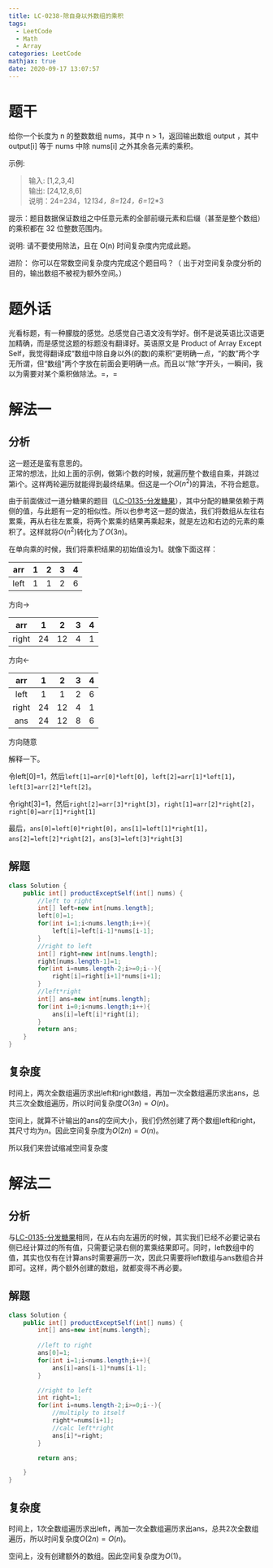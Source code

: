 ```yaml
---
title: LC-0238-除自身以外数组的乘积
tags:
  - LeetCode
  - Math
  - Array
categories: LeetCode
mathjax: true
date: 2020-09-17 13:07:57
---
```



# 题干
给你一个长度为 n 的整数数组 nums，其中 n > 1，返回输出数组 output ，其中 output[i] 等于 nums 中除 nums[i] 之外其余各元素的乘积。
<!--more-->

示例:

> 输入: [1,2,3,4]  
> 输出: [24,12,8,6]  
> 说明：24=2*3*4，12*1*3*4，8=1*2*4，6=1*2*3

提示：题目数据保证数组之中任意元素的全部前缀元素和后缀（甚至是整个数组）的乘积都在 32 位整数范围内。

说明: 请不要使用除法，且在 O(n) 时间复杂度内完成此题。

进阶：
你可以在常数空间复杂度内完成这个题目吗？（ 出于对空间复杂度分析的目的，输出数组不被视为额外空间。）

# 题外话
光看标题，有一种朦胧的感觉。总感觉自己语文没有学好。倒不是说英语比汉语更加精确，而是感觉这题的标题没有翻译好。英语原文是 Product of Array Except Self，我觉得翻译成“数组中除自身以外(的数)的乘积”更明确一点，“的数”两个字无所谓，但“数组”两个字放在前面会更明确一点。而且以“除”字开头，一瞬间，我以为需要对某个乘积做除法。=，=

# 解法一
## 分析
这一题还是蛮有意思的。  
正常的想法，比如上面的示例，做第i个数的时候，就遍历整个数组自乘，并跳过第i个。这样两轮遍历就能得到最终结果。但这是一个$O(n^2)$的算法，不符合题意。  

由于前面做过一道分糖果的题目（[LC-0135-分发糖果](2020/09/16/LC-0135-Candy/)），其中分配的糖果依赖于两侧的值，与此题有一定的相似性。所以也参考这一题的做法，我们将数组从左往右累乘，再从右往左累乘，将两个累乘的结果再乘起来，就是左边和右边的元素的乘积了。这样就将$O(n^2)$转化为了$O(3n)$。  

在单向乘的时候，我们将乘积结果的初始值设为1。就像下面这样：

|arr| 1 | 2 | 3 | 4 |
|:-:|:-:|:-:|:-:|:-:|
|left|1 | 1 | 2 | 6 |
方向$\rightarrow$
   

|arr| 1 | 2 | 3 | 4 |
|:-:|:-:|:-:|:-:|:-:|
|right|24| 12| 4 | 1 |
方向$\leftarrow$

|arr| 1 | 2 | 3 | 4 |
|:-:|:-:|:-:|:-:|:-:|
|left|1 | 1 | 2 | 6 |
|right|24| 12| 4 | 1 |
|ans| 24 | 12 | 8 | 6 |
方向随意


解释一下。   

令left[0]=1，然后`left[1]=arr[0]*left[0]`，`left[2]=arr[1]*left[1]`，`left[3]=arr[2]*left[2]`。   

令right[3]=1，然后`right[2]=arr[3]*right[3]`，`right[1]=arr[2]*right[2]`，`right[0]=arr[1]*right[1]`  

最后，`ans[0]=left[0]*right[0]`，`ans[1]=left[1]*right[1]`，`ans[2]=left[2]*right[2]`，`ans[3]=left[3]*right[3]`   

## 解题
```java
class Solution {
    public int[] productExceptSelf(int[] nums) {
        //left to right
        int[] left=new int[nums.length];
        left[0]=1;
        for(int i=1;i<nums.length;i++){
            left[i]=left[i-1]*nums[i-1];
        }
        //right to left
        int[] right=new int[nums.length];
        right[nums.length-1]=1;
        for(int i=nums.length-2;i>=0;i--){
            right[i]=right[i+1]*nums[i+1];
        }
        //left*right
        int[] ans=new int[nums.length];
        for(int i=0;i<nums.length;i++){
            ans[i]=left[i]*right[i];
        }
        return ans;
    }
}
```
## 复杂度
时间上，两次全数组遍历求出left和right数组，再加一次全数组遍历求出ans，总共三次全数组遍历，所以时间复杂度$O(3n)=O(n)$。   

空间上，就算不计输出的ans的空间大小，我们仍然创建了两个数组left和right，其尺寸均为$n$。因此空间复杂度为$O(2n)=O(n)$。  

所以我们来尝试缩减空间复杂度

# 解法二
## 分析
与[LC-0135-分发糖果](2020/09/16/LC-0135-Candy/)相同，在从右向左遍历的时候，其实我们已经不必要记录右侧已经计算过的所有值，只需要记录右侧的累乘结果即可。同时，left数组中的值，其实也仅有在计算ans时需要遍历一次，因此只需要将left数组与ans数组合并即可。这样，两个额外创建的数组，就都变得不再必要。
## 解题
```java
class Solution {
    public int[] productExceptSelf(int[] nums) {
        int[] ans=new int[nums.length];
        
        //left to right 
        ans[0]=1;
        for(int i=1;i<nums.length;i++){
            ans[i]=ans[i-1]*nums[i-1];
        }

        //right to left
        int right=1;
        for(int i=nums.length-2;i>=0;i--){
            //multiply to itself
            right*=nums[i+1];
            //calc left*right
            ans[i]*=right;
        }

        return ans;

    }
}
```
## 复杂度
时间上，1次全数组遍历求出left，再加一次全数组遍历求出ans，总共2次全数组遍历，所以时间复杂度$O(2n)=O(n)$。 

空间上，没有创建额外的数组。因此空间复杂度为$O(1)$。
